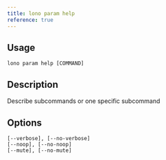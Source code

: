 ```yaml
---
title: lono param help
reference: true
---
```


## Usage

    lono param help [COMMAND]

## Description

Describe subcommands or one specific subcommand


## Options

```
[--verbose], [--no-verbose]  
[--noop], [--no-noop]        
[--mute], [--no-mute]        
```

